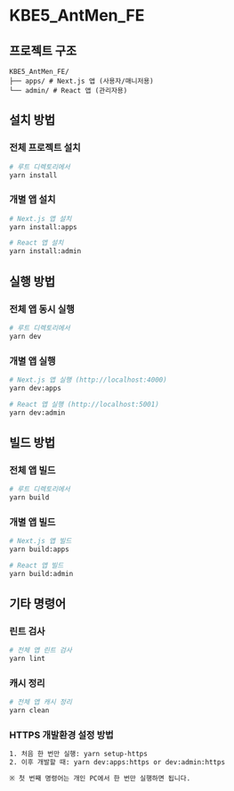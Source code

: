 # KBE5_AntMen_FE

## 프로젝트 구조
```
KBE5_AntMen_FE/
├── apps/ # Next.js 앱 (사용자/매니저용)
└── admin/ # React 앱 (관리자용)
```


## 설치 방법

### 전체 프로젝트 설치
```bash
# 루트 디렉토리에서
yarn install
```

### 개별 앱 설치
```bash
# Next.js 앱 설치
yarn install:apps

# React 앱 설치
yarn install:admin
```

## 실행 방법

### 전체 앱 동시 실행
```bash
# 루트 디렉토리에서
yarn dev
```

### 개별 앱 실행
```bash
# Next.js 앱 실행 (http://localhost:4000)
yarn dev:apps

# React 앱 실행 (http://localhost:5001)
yarn dev:admin
```

## 빌드 방법

### 전체 앱 빌드
```bash
# 루트 디렉토리에서
yarn build
```

### 개별 앱 빌드
```bash
# Next.js 앱 빌드
yarn build:apps

# React 앱 빌드
yarn build:admin
```

## 기타 명령어

### 린트 검사
```bash
# 전체 앱 린트 검사
yarn lint
```

### 캐시 정리
```bash
# 전체 앱 캐시 정리
yarn clean
```


### HTTPS 개발환경 설정 방법
```bash
1. 처음 한 번만 실행: yarn setup-https
2. 이후 개발할 때: yarn dev:apps:https or dev:admin:https 

※ 첫 번째 명령어는 개인 PC에서 한 번만 실행하면 됩니다.
```